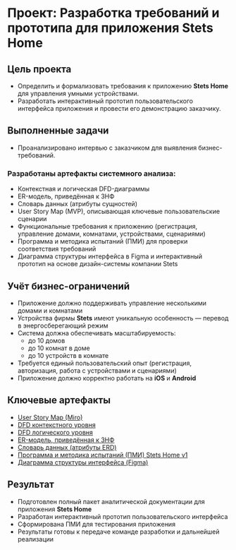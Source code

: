 # Проект: Разработка требований и прототипа для приложения **Stets Home**

## Цель проекта
- Определить и формализовать требования к приложению **Stets Home** для управления умными устройствами.  
- Разработать интерактивный прототип пользовательского интерфейса приложения и провести его демонстрацию заказчику.

## Выполненные задачи
- Проанализировано интервью с заказчиком для выявления бизнес-требований.  

### Разработаны артефакты системного анализа:
- Контекстная и логическая DFD-диаграммы  
- ER-модель, приведённая к 3НФ  
- Словарь данных (атрибуты сущностей)  
- User Story Map (MVP), описывающая ключевые пользовательские сценарии  
- Функциональные требования к приложению (регистрация, управление домами, комнатами, устройствами, сценариями)  
- Программа и методика испытаний (ПМИ) для проверки соответствия требований  
- Диаграмма структуры интерфейса в Figma и интерактивный прототип на основе дизайн-системы компании Stets  

## Учёт бизнес-ограничений
- Приложение должно поддерживать управление несколькими домами и комнатами  
- Устройства фирмы **Stets** имеют уникальную особенность — перевод в энергосберегающий режим  
- Система должна обеспечивать масштабируемость:  
  - до 10 домов  
  - до 10 комнат в доме  
  - до 10 устройств в комнате  
- Требуется единый пользовательский опыт (регистрация, авторизация, работа с устройствами и сценариями)  
- Приложение должно корректно работать на **iOS** и **Android**

## Ключевые артефакты
- [User Story Map (Miro)](https://miro.com/app/board/uXjVJZnYh7g=/?share_link_id=547217050871)  
- [DFD контекстного уровня](https://github.com/boxkzn/portfolio_akimov_e/blob/87568d167b66e7d6f7dd500c105f03836ea42c78/stats-home/media/DFD%26ERD%20(Stets%20Home%20v1)-DFD_Context_Level.drawio.svg)
- [DFD логического уровня](https://github.com/boxkzn/portfolio_akimov_e/blob/87568d167b66e7d6f7dd500c105f03836ea42c78/stats-home/media/DFD%26ERD%20(Stets%20Home%20v1)-DFD_Logical_Level.drawio.svg)   
- [ER-модель, приведённая к 3НФ](https://github.com/boxkzn/portfolio_akimov_e/blob/87568d167b66e7d6f7dd500c105f03836ea42c78/stats-home/media/DFD%26ERD%20(Stets%20Home%20v1)-ERD%203%D0%9D%D0%A4.drawio.svg)  
- [Словарь данных (атрибуты ERD)](https://github.com/boxkzn/portfolio_akimov_e/blob/87568d167b66e7d6f7dd500c105f03836ea42c78/stats-home/media/%D1%81%D0%BB%D0%BE%D0%B2%D0%B0%D1%80%D1%8C%20%D0%B4%D0%B0%D0%BD%D0%BD%D1%8B%D1%85%20%D0%B0%D1%82%D1%80%D0%B8%D0%B1%D1%83%D1%82%D0%BE%D0%B2%20ERD%20(Stets%20Home%20v1).docx.pdf)  
- [Программа и методика испытаний (ПМИ) Stets Home v1](https://github.com/boxkzn/portfolio_akimov_e/blob/87568d167b66e7d6f7dd500c105f03836ea42c78/stats-home/media/%D0%9F%D0%9C%D0%98%20Stets%20Home%20v1.docx.pdf)  
- [Диаграмма структуры интерфейса (Figma)](https://www.figma.com/design/xBsuj9a22ViACQLQ36AshQ/%D0%94%D0%B8%D0%B7%D0%B0%D0%B9%D0%BD-%D1%81%D0%B8%D1%81%D1%82%D0%B5%D0%BC%D0%B0-Stets--Copy-?node-id=4-581&t=yyJjBDkfTeBwTtdR-1)

## Результат
- Подготовлен полный пакет аналитической документации для приложения **Stets Home**  
- Разработан интерактивный прототип пользовательского интерфейса  
- Сформирована ПМИ для тестирования приложения  
- Результаты готовы к передаче команде разработки и дальнейшей реализации
